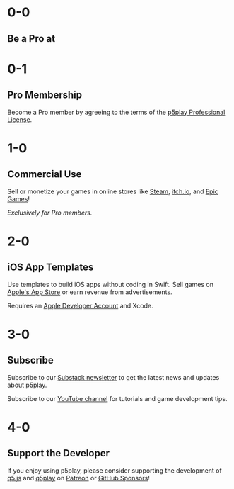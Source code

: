 # 0-0

## Be a Pro at

# 0-1

## Pro Membership

Become a Pro member by agreeing to the terms of the [p5play Professional License](/pro/license.html).

# 1-0

## Commercial Use

Sell or monetize your games in online stores like [Steam](https://store.steampowered.com), [itch.io](https://itch.io), and [Epic Games](https://store.epicgames.com)!

_Exclusively for Pro members._

# 2-0

## iOS App Templates

Use templates to build iOS apps without coding in Swift. Sell games on [Apple's App Store](https://www.apple.com/app-store/) or earn revenue from advertisements.

Requires an [Apple Developer Account](https://developer.apple.com/programs/) and Xcode.

# 3-0

## Subscribe

Subscribe to our [Substack newsletter](https://substack.com/@quintonashley) to get the latest news and updates about p5play.

Subscribe to our [YouTube channel](https://www.youtube.com/@q5play-game-dev) for tutorials and game development tips.

# 4-0

## Support the Developer

If you enjoy using p5play, please consider supporting the development of [q5.js](https://q5js.org) and [q5play](https://q5play.org) on [Patreon](https://www.patreon.com/q5play) or [GitHub Sponsors](https://github.com/sponsors/quinton-ashley)!
